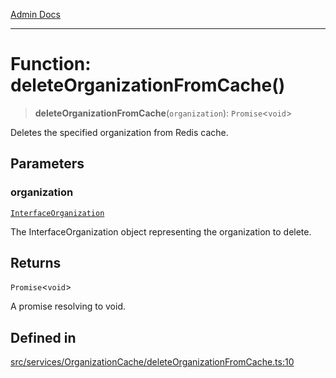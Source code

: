 [Admin Docs](/)

***

# Function: deleteOrganizationFromCache()

> **deleteOrganizationFromCache**(`organization`): `Promise`\<`void`\>

Deletes the specified organization from Redis cache.

## Parameters

### organization

[`InterfaceOrganization`](../../../../models/Organization/interfaces/InterfaceOrganization.md)

The InterfaceOrganization object representing the organization to delete.

## Returns

`Promise`\<`void`\>

A promise resolving to void.

## Defined in

[src/services/OrganizationCache/deleteOrganizationFromCache.ts:10](https://github.com/Suyash878/talawa-api/blob/cfd688207611ba245c99edd8dbaccb2cdbf6a043/src/services/OrganizationCache/deleteOrganizationFromCache.ts#L10)
